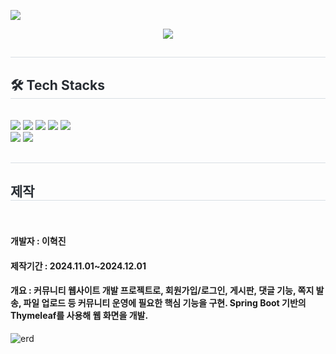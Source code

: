 <a href="https://hits.seeyoufarm.com"><img src="https://hits.seeyoufarm.com/api/count/incr/badge.svg?url=https%3A%2F%2Fgithub.com%2F혁진98%2F프로젝트&count_bg=%2379C83D&title_bg=%23555555&icon=react.svg&icon_color=%23E7E7E7&title=hits&edge_flat=false"/></a>

<div align= "center">
    <img src="https://capsule-render.vercel.app/api?type=rect&color=0:da5d5d,100:dfe246&height=240&text=Connectify&animation=twinkling&fontColor=1a1a1a&fontSize=40" />
    </div>
    <div style="text-align: left;"> 
    <h2 style="border-bottom: 1px solid #d8dee4; color: #282d33;">  </h2>  
    <div style="font-weight: 700; font-size: 15px; text-align: left; color: #282d33;">  </div> 
    </div>
    <div style="text-align: left;">
    <h2 style="border-bottom: 1px solid #d8dee4; color: #282d33;"> 🛠️ Tech Stacks </h2> <br> 
    <div style="margin: ; text-align: left;" "text-align: left;"> <img src="https://img.shields.io/badge/Bootstrap-7952B3?style=flat-square&logo=Bootstrap&logoColor=white">
          <img src="https://img.shields.io/badge/HTML5-E34F26?style=flat-square&logo=HTML5&logoColor=white">
          <img src="https://img.shields.io/badge/Javascript-F7DF1E?style=flat-square&logo=Javascript&logoColor=white">
          <img src="https://img.shields.io/badge/Java-007396?style=flat-square&logo=Java&logoColor=white">
          <img src="https://img.shields.io/badge/MySQL-4479A1?style=flat-square&logo=MySQL&logoColor=white">
          <br/><img src="https://img.shields.io/badge/Spring-6DB33F?style=flat-square&logo=Spring&logoColor=white">
          <img src="https://img.shields.io/badge/Spring Boot-6DB33F?style=flat-square&logo=Spring Boot&logoColor=white">
          </div>
    </div>
 <h2 style="border-bottom: 1px solid #d8dee4; color: #282d33;">  </h2>  
  <h2 style="border-bottom: 1px solid #d8dee4; color: #282d33;"> 제작 </h2> <br>
  <h4>개발자 : 이혁진</h4>
  <h4>제작기간 : 2024.11.01~2024.12.01</h4>
  <h4>개요 :  커뮤니티 웹사이트 개발 프로젝트로, 회원가입/로그인, 게시판, 댓글 기능, 쪽지 발송, 파일 업로드 등 커뮤니티 운영에 필요한 핵심 기능을 구현. Spring Boot 기반의 Thymeleaf를 사용해 웹 화면을 개발.</h4>


![erd](https://github.com/user-attachments/assets/ec712ceb-fdff-4150-9eab-2317ed5db322)
